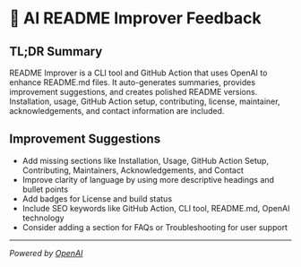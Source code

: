 # 🤖 AI README Improver Feedback

## TL;DR Summary

README Improver is a CLI tool and GitHub Action that uses OpenAI to enhance README.md files. It auto-generates summaries, provides improvement suggestions, and creates polished README versions. Installation, usage, GitHub Action setup, contributing, license, maintainer, acknowledgements, and contact information are included.

## Improvement Suggestions

- Add missing sections like Installation, Usage, GitHub Action Setup, Contributing, Maintainers, Acknowledgements, and Contact
- Improve clarity of language by using more descriptive headings and bullet points
- Add badges for License and build status
- Include SEO keywords like GitHub Action, CLI tool, README.md, OpenAI technology
- Consider adding a section for FAQs or Troubleshooting for user support

---
*Powered by [OpenAI](https://openai.com)*

